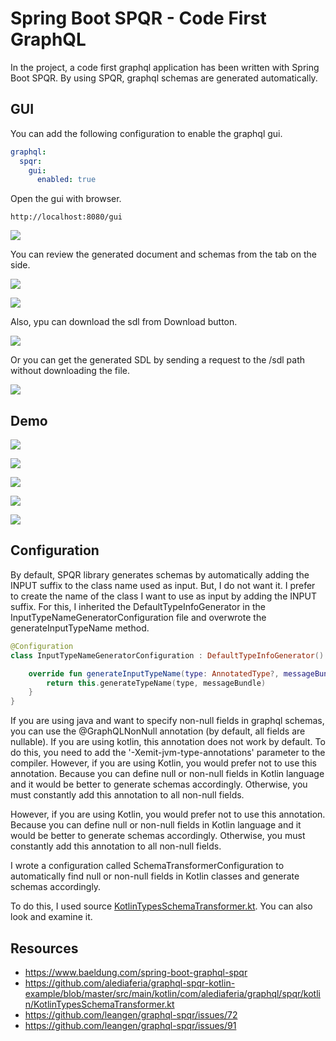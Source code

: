 # Spring Boot SPQR - Code First GraphQL
In the project, a code first graphql application has been written with Spring Boot SPQR. By using SPQR, graphql schemas are generated automatically.

## GUI
You can add the following configuration to enable the graphql gui.
```yaml
graphql:
  spqr:
    gui:
      enabled: true
```

Open the gui with browser.

```
http://localhost:8080/gui
```

![](./screenshot/gui.png)

You can review the generated document and schemas from the tab on the side.

![](./screenshot/gui-docs.png)

![](./screenshot/gui-schema.png)

Also, ypu can download the sdl from Download button.

![](./screenshot/gui-sdl.png)

Or you can get the generated SDL by sending a request to the /sdl path without downloading the file.

![](./screenshot/sdl.png)

## Demo

![](./screenshot/get-products.png)

![](./screenshot/get-product-by-id.png)

![](./screenshot/create-product.png)

![](./screenshot/update-product.png)

![](./screenshot/delete-product.png)

## Configuration
By default, SPQR library generates schemas by automatically adding the INPUT suffix to the class name used as input. But, I do not want it.
I prefer to create the name of the class I want to use as input by adding the INPUT suffix.
For this, I inherited the DefaultTypeInfoGenerator in the InputTypeNameGeneratorConfiguration file and overwrote the generateInputTypeName method.

```kotlin
@Configuration
class InputTypeNameGeneratorConfiguration : DefaultTypeInfoGenerator() {

    override fun generateInputTypeName(type: AnnotatedType?, messageBundle: MessageBundle?): String {
        return this.generateTypeName(type, messageBundle)
    }
}
```

If you are using java and want to specify non-null fields in graphql schemas, you can use the @GraphQLNonNull annotation (by default, all fields are nullable).
If you are using kotlin, this annotation does not work by default. To do this, you need to add the '-Xemit-jvm-type-annotations' parameter to the compiler.
However, if you are using Kotlin, you would prefer not to use this annotation. 
Because you can define null or non-null fields in Kotlin language and it would be better to generate schemas accordingly. 
Otherwise, you must constantly add this annotation to all non-null fields.

However, if you are using Kotlin, you would prefer not to use this annotation. 
Because you can define null or non-null fields in Kotlin language and it would be better to generate schemas accordingly. 
Otherwise, you must constantly add this annotation to all non-null fields.

I wrote a configuration called SchemaTransformerConfiguration to automatically find null or non-null fields in Kotlin classes and generate schemas accordingly.

To do this, I used source [KotlinTypesSchemaTransformer.kt](https://github.com/alediaferia/graphql-spqr-kotlin-example/blob/master/src/main/kotlin/com/alediaferia/graphql/spqr/kotlin/KotlinTypesSchemaTransformer.kt). 
You can also look and examine it.

## Resources
* https://www.baeldung.com/spring-boot-graphql-spqr
* https://github.com/alediaferia/graphql-spqr-kotlin-example/blob/master/src/main/kotlin/com/alediaferia/graphql/spqr/kotlin/KotlinTypesSchemaTransformer.kt
* https://github.com/leangen/graphql-spqr/issues/72
* https://github.com/leangen/graphql-spqr/issues/91
